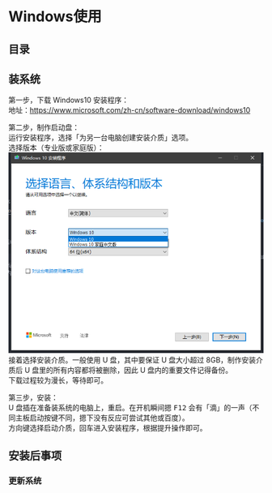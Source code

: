 # Windows使用

## 目录

## 装系统

第一步，下载 Windows10 安装程序：  
地址：https://www.microsoft.com/zh-cn/software-download/windows10  

第二步，制作启动盘：  
运行安装程序，选择「为另一台电脑创建安装介质」选项。  
选择版本（专业版或家庭版）：  
![版本](./img/p1.png)  
接着选择安装介质。一般使用 U 盘，其中要保证 U 盘大小超过 8GB，制作安装介质后 U 盘里的所有内容都将被删除，因此 U 盘内的重要文件记得备份。  
下载过程较为漫长，等待即可。  

第三步，安装：  
U 盘插在准备装系统的电脑上，重启。在开机瞬间摁 <kbd>F12</kbd> 会有「滴」的一声（不同主板启动按键不同，摁下没有反应可尝试其他或百度）。  
方向键选择启动介质，回车进入安装程序，根据提升操作即可。


## 安装后事项

### 更新系统
